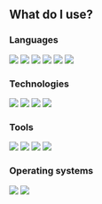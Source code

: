 ## What do I use?
### Languages
<img src="https://img.shields.io/badge/Python-3776AB?style=for-the-badge&logo=python&logoColor=white"><nobr>
<img src="https://img.shields.io/badge/JavaScript-F7DF1E?style=for-the-badge&logo=javascript&logoColor=black"><nobr>
<img src="https://img.shields.io/badge/TypeScript-3178C6?style=for-the-badge&logo=typescript&logoColor=white"><nobr>
<img src="https://img.shields.io/badge/HTML-E34F26?style=for-the-badge&logo=html5&logoColor=white"><nobr>
<img src="https://img.shields.io/badge/CSS-1572B6?style=for-the-badge&logo=css3&logoColor=white"><nobr>
<img src="https://img.shields.io/badge/Markdown-000000?style=for-the-badge&logo=markdown&logoColor=white"><nobr>
### Technologies
<img src="https://img.shields.io/badge/Django-092E20?style=for-the-badge&logo=django&logoColor=white"><nobr>
<img src="https://img.shields.io/badge/React-61DAFB?style=for-the-badge&logo=react&logoColor=black"><nobr>
<img src="https://img.shields.io/badge/SQLite-003B57?style=for-the-badge&logo=sqlite&logoColor=white"><nobr>
<img src="https://img.shields.io/badge/LaTeX-008080?style=for-the-badge&logo=latex&logoColor=white"><nobr>
### Tools
<img src="https://img.shields.io/badge/Neovim-57A143?style=for-the-badge&logo=neovim&logoColor=white"><nobr>
<img src="https://img.shields.io/badge/Vim-019733?style=for-the-badge&logo=vim&logoColor=white"><nobr>
<img src="https://img.shields.io/badge/Git-F05032?style=for-the-badge&logo=git&logoColor=white"><nobr>
<img src="https://img.shields.io/badge/GitHub-181717?style=for-the-badge&logo=github&logoColor=white"><nobr>
### Operating systems
<img src="https://img.shields.io/badge/Linux-FCC624?style=for-the-badge&logo=linux&logoColor=black"><nobr>
<img src="https://img.shields.io/badge/Windows-0078D6?style=for-the-badge&logo=windows&logoColor=white"><nobr>

